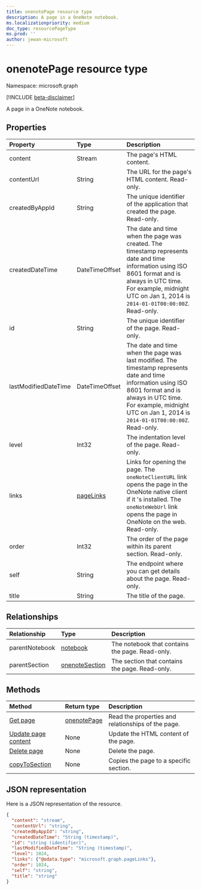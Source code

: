 ```yaml
---
title: onenotePage resource type
description: A page in a OneNote notebook.
ms.localizationpriority: medium
doc_type: resourcePageType
ms.prod: ''
author: jewan-microsoft
---
```


# onenotePage resource type

Namespace: microsoft.graph

[!INCLUDE [beta-disclaimer](../../includes/beta-disclaimer.md)]

A page in a OneNote notebook.

## Properties

| Property             | Type                      | Description                                                                                                                                                                                                                           |
| :------------------- | :------------------------ | :------------------------------------------------------------------------------------------------------------------------------------------------------------------------------------------------------------------------------------ |
| content              | Stream                    | The page's HTML content.                                                                                                                                                                                                              |
| contentUrl           | String                    | The URL for the page's HTML content.  Read-only.                                                                                                                                                                                      |
| createdByAppId       | String                    | The unique identifier of the application that created the page. Read-only.                                                                                                                                                            |
| createdDateTime      | DateTimeOffset            | The date and time when the page was created. The timestamp represents date and time information using ISO 8601 format and is always in UTC time. For example, midnight UTC on Jan 1, 2014 is `2014-01-01T00:00:00Z`. Read-only.       |
| id                   | String                    | The unique identifier of the page.  Read-only.                                                                                                                                                                                        |
| lastModifiedDateTime | DateTimeOffset            | The date and time when the page was last modified. The timestamp represents date and time information using ISO 8601 format and is always in UTC time. For example, midnight UTC on Jan 1, 2014 is `2014-01-01T00:00:00Z`. Read-only. |
| level                | Int32                     | The indentation level of the page. Read-only.                                                                                                                                                                                         |
| links                | [pageLinks](pagelinks.md) | Links for opening the page. The `oneNoteClientURL` link opens the page in the OneNote native client if it 's installed. The `oneNoteWebUrl` link opens the page in OneNote on the web. Read-only.                                     |
| order                | Int32                     | The order of the page within its parent section. Read-only.                                                                                                                                                                           |
| self                 | String                    | The endpoint where you can get details about the page. Read-only.                                                                                                                                                                     |
| title                | String                    | The title of the page.                                                                                                                                                                                                                |

## Relationships

| Relationship   | Type                                | Description                                      |
| :------------- | :---------------------------------- | :----------------------------------------------- |
| parentNotebook | [notebook](notebook.md)             | The notebook that contains the page.  Read-only. |
| parentSection  | [onenoteSection](onenotesection.md) | The section that contains the page. Read-only.   |

## Methods

| Method                                        | Return type                   | Description                                        |
| :-------------------------------------------- | :---------------------------- | :------------------------------------------------- |
| [Get page](../api/page-get.md)                | [onenotePage](onenotepage.md) | Read the properties and relationships of the page. |
| [Update page content](../api/page-update.md)  | None                          | Update the HTML content of the page.               |
| [Delete page](../api/page-delete.md)          | None                          | Delete the page.                                   |
| [copyToSection](../api/page-copytosection.md) | None                          | Copies the page to a specific section.             |

## JSON representation

Here is a JSON representation of the resource.

<!-- {
  "blockType": "resource",
  "optionalProperties": [
    "parentNotebook",
    "parentSection"
  ],
  "keyProperty": "id",
  "baseType":"microsoft.graph.entity",
  "@odata.type": "microsoft.graph.onenotePage"
}-->

```json
{
  "content": "stream",
  "contentUrl": "string",
  "createdByAppId": "string",
  "createdDateTime": "String (timestamp)",
  "id": "string (identifier)",
  "lastModifiedDateTime": "String (timestamp)",
  "level": 1024,
  "links": {"@odata.type": "microsoft.graph.pageLinks"},
  "order": 1024,
  "self": "string",
  "title": "string"
}

```

<!-- uuid: 8fcb5dbc-d5aa-4681-8e31-b001d5168d79
2015-10-25 14:57:30 UTC -->

<!--
{
  "type": "#page.annotation",
  "description": "page resource",
  "keywords": "",
  "section": "documentation",
  "tocPath": "",
  "suppressions": []
}
-->
